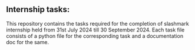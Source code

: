 ## Internship tasks:
This repository contains the tasks required for the completion of slashmark internship held from 31st July 2024 till 30 September 2024.
Each task file consists of a python file for the corresponding task and a documentation doc for the same.
